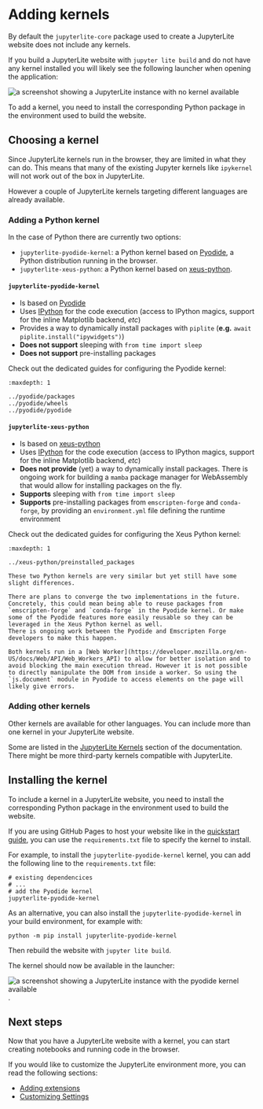 # Adding kernels

By default the `jupyterlite-core` package used to create a JupyterLite website does not
include any kernels.

If you build a JupyterLite website with `jupyter lite build` and do not have any kernel
installed you will likely see the following launcher when opening the application:

![a screenshot showing a JupyterLite instance with no kernel available](https://user-images.githubusercontent.com/591645/226575239-0cccd2de-b881-4be9-a396-c33ba0117087.png)

To add a kernel, you need to install the corresponding Python package in the environment
used to build the website.

## Choosing a kernel

Since JupyterLite kernels run in the browser, they are limited in what they can do. This
means that many of the existing Jupyter kernels like `ipykernel` will not work out of
the box in JupyterLite.

However a couple of JupyterLite kernels targeting different languages are already
available.

### Adding a Python kernel

In the case of Python there are currently two options:

- `jupyterlite-pyodide-kernel`: a Python kernel based on
  [Pyodide](https://pyodide.org/en/stable/), a Python distribution running in the
  browser.
- `jupyterlite-xeus-python`: a Python kernel based on
  [xeus-python](https://jupyter-xeus/xeus-python).

#### `jupyterlite-pyodide-kernel`

- Is based on [Pyodide](https://github.com/pyodide/pyodide)
- Uses [IPython](https://github.com/ipython/ipython) for the code execution (access to
  IPython magics, support for the inline Matplotlib backend, _etc_)
- Provides a way to dynamically install packages with `piplite` (**e.g.**
  `await piplite.install("ipywidgets")`)
- **Does not support** sleeping with `from time import sleep`
- **Does not support** pre-installing packages

Check out the dedicated guides for configuring the Pyodide kernel:

```{toctree}
:maxdepth: 1

../pyodide/packages
../pyodide/wheels
../pyodide/pyodide
```

#### `jupyterlite-xeus-python`

- Is based on [xeus-python](https://github.com/jupyter-xeus/xeus-python)
- Uses [IPython](https://github.com/ipython/ipython) for the code execution (access to
  IPython magics, support for the inline Matplotlib backend, _etc_)
- **Does not provide** (yet) a way to dynamically install packages. There is ongoing
  work for building a `mamba` package manager for WebAssembly that would allow for
  installing packages on the fly.
- **Supports** sleeping with `from time import sleep`
- **Supports** pre-installing packages from `emscripten-forge` and `conda-forge`, by
  providing an `environment.yml` file defining the runtime environment

Check out the dedicated guides for configuring the Xeus Python kernel:

```{toctree}
:maxdepth: 1

../xeus-python/preinstalled_packages
```

```{note}
These two Python kernels are very similar but yet still have some slight differences.

There are plans to converge the two implementations in the future. Concretely, this could mean being able to reuse packages from `emscripten-forge` and `conda-forge` in the Pyodide kernel. Or make some of the Pyodide features more easily reusable so they can be leveraged in the Xeus Python kernel as well.
There is ongoing work between the Pyodide and Emscripten Forge developers to make this happen.
```

```{note}
Both kernels run in a [Web Worker](https://developer.mozilla.org/en-US/docs/Web/API/Web_Workers_API) to allow for better isolation and to avoid blocking the main execution thread. However it is not possible to directly manipulate the DOM from inside a worker. So using the `js.document` module in Pyodide to access elements on the page will likely give errors.
```

### Adding other kernels

Other kernels are available for other languages. You can include more than one kernel in
your JupyterLite website.

Some are listed in the [JupyterLite Kernels](../../quickstart/using.md#kernels) section
of the documentation. There might be more third-party kernels compatible with
JupyterLite.

## Installing the kernel

To include a kernel in a JupyterLite website, you need to install the corresponding
Python package in the environment used to build the website.

If you are using GitHub Pages to host your website like in the
[quickstart guide](../../quickstart/deploy.md), you can use the `requirements.txt` file
to specify the kernel to install.

For example, to install the `jupyterlite-pyodide-kernel` kernel, you can add the
following line to the `requirements.txt` file:

```
# existing dependencices
# ...
# add the Pyodide kernel
jupyterlite-pyodide-kernel
```

As an alternative, you can also install the `jupyterlite-pyodide-kernel` in your build
environment, for example with:

```
python -m pip install jupyterlite-pyodide-kernel
```

Then rebuild the website with `jupyter lite build`.

The kernel should now be available in the launcher:

![a screenshot showing a JupyterLite instance with the pyodide kernel available](https://user-images.githubusercontent.com/591645/226577204-b2e0196d-5439-4001-9bc5-ca709eb941e7.png).

## Next steps

Now that you have a JupyterLite website with a kernel, you can start creating notebooks
and running code in the browser.

If you would like to customize the JupyterLite environment more, you can read the
following sections:

- [Adding extensions](./simple_extensions.md)
- [Customizing Settings](./settings.md)
